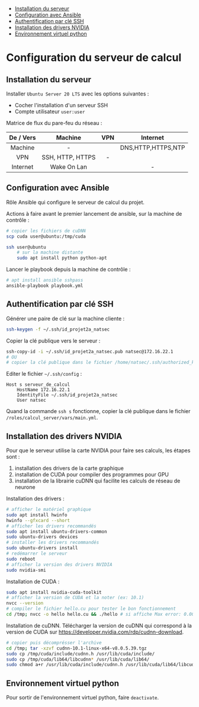 - [Installation du serveur](#installation-du-serveur)
- [Configuration avec Ansible](#configuration-avec-ansible)
- [Authentification par clé SSH](#authentification-par-clé-ssh)
- [Installation des drivers NVIDIA](#installation-des-drivers-nvidia)
- [Environnement virtuel python](#environnement-virtuel-python)

# Configuration du serveur de calcul

## Installation du serveur

Installer `Ubuntu Server 20 LTS` avec les options suivantes :
- Cocher l'installation d'un serveur SSH
- Compte utilisateur `user:user`

Matrice de flux du pare-feu du réseau :

| De / Vers |     Machine      |  VPN  |      Internet      |
| :-------: | :--------------: | :---: | :----------------: |
|  Machine  |        -         |       | DNS,HTTP,HTTPS,NTP |
|    VPN    | SSH, HTTP, HTTPS |   -   |                    |
| Internet  |   Wake On Lan    |       |         -          |

## Configuration avec Ansible

Rôle Ansible qui configure le serveur de calcul du projet.

Actions à faire avant le premier lancement de ansible, sur la machine de contrôle :
```bash
# copier les fichiers de cuDNN
scp cuda user@ubuntu:/tmp/cuda

ssh user@ubuntu
    # sur la machine distante
    sudo apt install python python-apt
```

Lancer le playbook depuis la machine de contrôle :
```bash
# apt install ansible sshpass
ansible-playbook playbook.yml
```

## Authentification par clé SSH

Générer une paire de clé sur la machine cliente :
```bash
ssh-keygen -f ~/.ssh/id_projet2a_natsec
```

Copier la clé publique vers le serveur :
```bash
ssh-copy-id -i ~/.ssh/id_projet2a_natsec.pub natsec@172.16.22.1
# OU
# copier la clé publique dans le fichier /home/natsec/.ssh/authorized_keys du serveur
```

Editer le fichier `~/.ssh/config` :
```
Host s serveur_de_calcul
    HostName 172.16.22.1
    IdentityFile ~/.ssh/id_projet2a_natsec
    User natsec
```

Quand la commande `ssh s` fonctionne, copier la clé publique dans le fichier `/roles/calcul_server/vars/main.yml`.

## Installation des drivers NVIDIA

Pour que le serveur utilise la carte NVIDIA pour faire ses calculs, les étapes sont :
1. installation des drivers de la carte graphique
2. installation de CUDA pour compiler des programmes pour GPU
3. installation de la librairie cuDNN qui facilite les calculs de réseau de neurone

Installation des drivers :
```bash
# afficher le matériel graphique
sudo apt install hwinfo
hwinfo --gfxcard --short
# afficher les drivers recommandés
sudo apt install ubuntu-drivers-common
sudo ubuntu-drivers devices
# installer les drivers recommandés
sudo ubuntu-drivers install
# redémarrer le serveur
sudo reboot
# afficher la version des drivers NVIDIA
sudo nvidia-smi
```

Installation de CUDA :
```bash
sudo apt install nvidia-cuda-toolkit
# afficher la version de CUDA et la noter (ex: 10.1)
nvcc --version
# compiler le fichier hello.cu pour tester le bon fonctionnement
cd /tmp; nvcc -o hello hello.cu && ./hello # si affiche Max error: 0.000000, c'est bon
```

Installation de cuDNN. Télécharger la version de cuDNN qui correspond à la version de CUDA sur https://developer.nvidia.com/rdp/cudnn-download.
```bash
# copier puis décomprésser l'archive
cd /tmp; tar -xzvf cudnn-10.1-linux-x64-v8.0.5.39.tgz
sudo cp /tmp/cuda/include/cudnn.h /usr/lib/cuda/include/
sudo cp /tmp/cuda/lib64/libcudnn* /usr/lib/cuda/lib64/
sudo chmod a+r /usr/lib/cuda/include/cudnn.h /usr/lib/cuda/lib64/libcudnn*
```

## Environnement virtuel python

Pour sortir de l'environnement virtuel python, faire `deactivate`.
